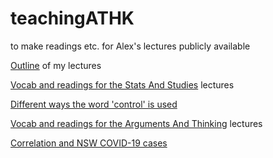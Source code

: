 # teachingATHK
to make readings etc. for Alex's lectures publicly available

[Outline](https://alexholcombe.github.io/teachingATHK/outline.html) of my lectures

[Vocab and readings for the Stats And Studies](https://alexholcombe.github.io/teachingATHK/Vocab_ReadingsATHKstatsAndStudies.html) lectures

[Different ways the word 'control' is used ]((https://alexholcombe.github.io/teachingATHK/readings/controllingForVsControl.html))

[Vocab and readings for the Arguments And Thinking](https://alexholcombe.github.io/teachingATHK/Vocab_ReadingsATHKArgumentsThinking.html) lectures

[Correlation and NSW COVID-19 cases](https://alexholcombe.github.io/teachingATHK/correlation_COVID19.html) 